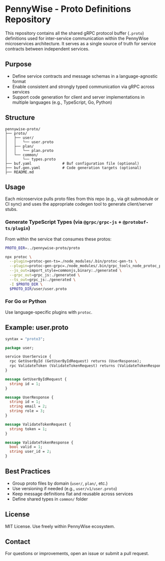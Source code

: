# PennyWise - Proto Definitions Repository

This repository contains all the shared gRPC protocol buffer (`.proto`) definitions used for inter-service communication within the PennyWise microservices architecture. It serves as a single source of truth for service contracts between independent services.

## Purpose

* Define service contracts and message schemas in a language-agnostic format
* Enable consistent and strongly typed communication via gRPC across services
* Support code generation for client and server implementations in multiple languages (e.g., TypeScript, Go, Python)

## Structure

```
pennywise-proto/
├── proto/
│   ├── user/
│   │   └── user.proto
│   ├── plan/
│   │   └── plan.proto
│   └── common/
│       └── types.proto
├── buf.yaml              # Buf configuration file (optional)
├── buf.gen.yaml          # Code generation targets (optional)
├── README.md
```

## Usage

Each microservice pulls proto files from this repo (e.g., via git submodule or CI sync) and uses the appropriate codegen tool to generate client/server stubs.

### Generate TypeScript Types (via `@grpc/grpc-js` + `@protobuf-ts/plugin`)

From within the service that consumes these protos:

```bash
PROTO_DIR=../pennywise-proto/proto

npx protoc \
  --plugin=protoc-gen-ts=./node_modules/.bin/protoc-gen-ts \
  --plugin=protoc-gen-grpc=./node_modules/.bin/grpc_tools_node_protoc_plugin \
  --js_out=import_style=commonjs,binary:./generated \
  --grpc_out=grpc_js:./generated \
  --ts_out=grpc_js:./generated \
  -I $PROTO_DIR \
  $PROTO_DIR/user/user.proto
```

### For Go or Python

Use language-specific plugins with `protoc`.

## Example: user.proto

```proto
syntax = "proto3";

package user;

service UserService {
  rpc GetUserById (GetUserByIdRequest) returns (UserResponse);
  rpc ValidateToken (ValidateTokenRequest) returns (ValidateTokenResponse);
}

message GetUserByIdRequest {
  string id = 1;
}

message UserResponse {
  string id = 1;
  string email = 2;
  string role = 3;
}

message ValidateTokenRequest {
  string token = 1;
}

message ValidateTokenResponse {
  bool valid = 1;
  string user_id = 2;
}
```

## Best Practices

* Group proto files by domain (`user/`, `plan/`, etc.)
* Use versioning if needed (e.g., `user/v1/user.proto`)
* Keep message definitions flat and reusable across services
* Define shared types in `common/` folder

## License

MIT License. Use freely within PennyWise ecosystem.

## Contact

For questions or improvements, open an issue or submit a pull request.
